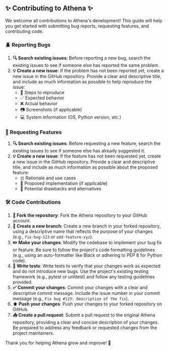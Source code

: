 ## :sparkles: Contributing to Athena :sparkles:

We welcome all contributions to Athena's development! This guide will help you get started with submitting bug reports, requesting features, and contributing code.

### :beetle: Reporting Bugs

1. **:mag: Search existing issues**: Before reporting a new bug, search the existing issues to see if someone else has reported the same problem.
2. **:bulb: Create a new issue**: If the problem has not been reported yet, create a new issue in the GitHub repository. Provide a clear and descriptive title, and include as much information as possible to help reproduce the issue:
   - :footprints: Steps to reproduce
   - :white_check_mark: Expected behavior
   - :x: Actual behavior
   - :camera: Screenshots (if applicable)
   - :computer: System information (OS, Python version, etc.)

### :rocket: Requesting Features

1. **:mag: Search existing issues**: Before requesting a new feature, search the existing issues to see if someone else has already suggested it.
2. **:bulb: Create a new issue**: If the feature has not been requested yet, create a new issue in the GitHub repository. Provide a clear and descriptive title, and include as much information as possible about the proposed feature:
   - :balance_scale: Rationale and use cases
   - :wrench: Proposed implementation (if applicable)
   - :thinking: Potential drawbacks and alternatives

### :hammer_and_wrench: Code Contributions

1. **:fork_and_knife: Fork the repository**: Fork the Athena repository to your GitHub account.
2. **:twisted_rightwards_arrows: Create a new branch**: Create a new branch in your forked repository, using a descriptive name that reflects the purpose of your changes (e.g., `fix-bug-123` or `add-feature-xyz`).
3. **:pencil2: Make your changes**: Modify the codebase to implement your bug fix or feature. Be sure to follow the project's code formatting guidelines (e.g., using an auto-formatter like Black or adhering to PEP 8 for Python code).
4. **:test_tube: Write tests**: Write tests to verify that your changes work as expected and do not introduce new bugs. Use the project's existing testing framework (e.g., pytest or unittest) and follow any testing guidelines provided.
5. **:white_check_mark: Commit your changes**: Commit your changes with a clear and descriptive commit message. Include the issue number in your commit message (e.g., `Fix bug #123: Description of the fix`).
6. **:arrow_up: Push your changes**: Push your changes to your forked repository on GitHub.
7. **:inbox_tray: Create a pull request**: Submit a pull request to the original Athena repository, providing a clear and concise description of your changes. Be prepared to address any feedback or requested changes from the project maintainers.

Thank you for helping Athena grow and improve! :tada:
